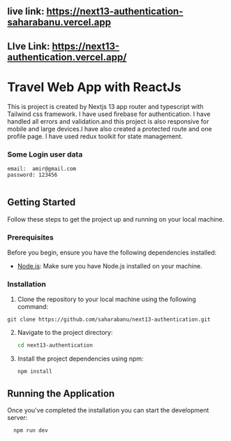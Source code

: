 ## live link: https://next13-authentication-saharabanu.vercel.app
## LIve Link: https://next13-authentication.vercel.app/



# Travel Web App with ReactJs
 This is project is created by Nextjs 13 app router and typescript with Tailwind css framework. I have used firebase for authentication. I have handled all errors and validation.and this project is also responsive for mobile and large devices.I have also created a protected route and one profile page. I have used redux toolkit for state management.


### Some Login user data
```
email:  amir@gmail.com
password: 123456


```


## Getting Started

Follow these steps to get the project up and running on your local machine.

### Prerequisites

Before you begin, ensure you have the following dependencies installed:

- [Node.js](https://nodejs.org/): Make sure you have Node.js installed on your machine.

### Installation

1. Clone the repository to your local machine using the following command:

```
git clone https://github.com/saharabanu/next13-authentication.git

```

2. Navigate to the project directory:

   ```bash
   cd next13-authentication

   ```

3. Install the project dependencies using npm:

   ```bash
   npm install
   ```





## Running the Application

Once you've completed the installation  you can start the development server:

```bash
  npm run dev
```


